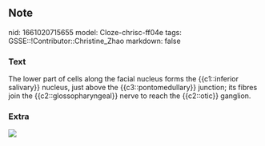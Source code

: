 ## Note
nid: 1661020715655
model: Cloze-chrisc-ff04e
tags: GSSE::!Contributor::Christine_Zhao
markdown: false

### Text
<div>
  <div>
    <div>
      <div>
        The lower part of cells along the facial nucleus forms the
        {{c1::inferior salivary}} nucleus, just above the
        {{c3::pontomedullary}} junction; its fibres join the
        {{c2::glossopharyngeal}} nerve to reach the {{c2::otic}}
        ganglion.
      </div>
    </div>
  </div>
</div>

### Extra
<img src="paste-3cd2067cf426fff0aa2f74297edc996099bae183.jpg">
